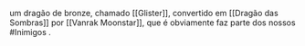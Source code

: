 um dragão de bronze, chamado [[Glister]], convertido em [[Dragão das Sombras]] por [[Vanrak Moonstar]], que é obviamente faz parte dos nossos #Inimigos .


